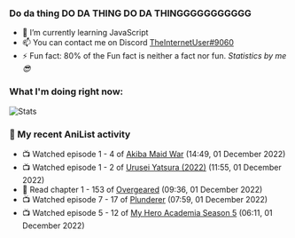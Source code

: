 ### Do da thing DO DA THING DO DA THINGGGGGGGGGGG

<!-- **TheInternetUser0/TheInternetUser0** is a ✨ _special_ ✨ repository because its `README.md` (this file) appears on your GitHub profile. -->


- 🌱 I’m currently learning JavaScript
- 📫 You can contact me on Discord [TheInternetUser#9060](https://discord.com/users/534117072796385300)
- ⚡ Fun fact: 80% of the Fun fact is neither a fact nor fun. _Statistics by me 😎_

### What I'm doing right now:
![Stats](https://discord.c99.nl/widget/theme-3/534117072796385300.png)

### 🌸 My recent AniList activity

<!-- ANILIST_ACTIVITY:start -->

-   📺 Watched episode 1 - 4 of [Akiba Maid War](https://anilist.co/anime/151379) (14:49, 01 December 2022)
-   📺 Watched episode 1 - 2 of [Urusei Yatsura (2022)](https://anilist.co/anime/143277) (11:55, 01 December 2022)
-   📖 Read chapter 1 - 153 of [Overgeared](https://anilist.co/manga/117460) (09:36, 01 December 2022)
-   📺 Watched episode 7 - 17 of [Plunderer](https://anilist.co/anime/101168) (07:59, 01 December 2022)
-   📺 Watched episode 5 - 12 of [My Hero Academia Season 5](https://anilist.co/anime/117193) (06:11, 01 December 2022)

<!-- ANILIST_ACTIVITY:end -->
